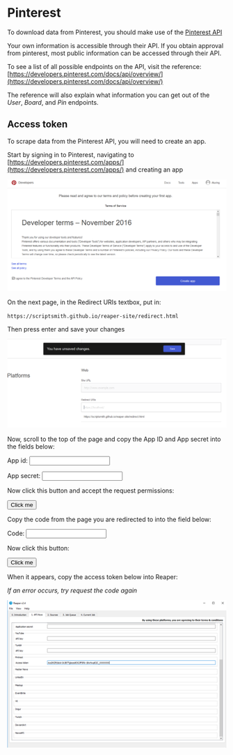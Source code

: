 # Pinterest
To download data from Pinterest, you should make use of the [Pinterest API](https://developers.pinterest.com/docs/getting-started/introduction/)

Your own information is accessible through their API. If you obtain approval from pinterest, most public information can be accessed through their API.

To see a list of all possible endpoints on the API, visit the reference: [https://developers.pinterest.com/docs/api/overview/](https://developers.pinterest.com/docs/api/overview/)

The reference will also explain what information you can get out of the *User*, *Board*, and *Pin* endpoints.

## Access token

To scrape data from the Pinterest API, you will need to create an app.

Start by signing in to Pinterest, navigating to [https://developers.pinterest.com/apps/](https://developers.pinterest.com/apps/) and creating an app

![](images/pinterest1.png)

On the next page, in the Redirect URIs textbox, put in:

`https://scriptsmith.github.io/reaper-site/redirect.html`

Then press enter and save your changes

![](images/pinterest2.png)

Now, scroll to the top of the page and copy the App ID and App secret into the fields below:

<p>
App id: <input type='text' id='appid'>
</p>
<p>
App secret: <input type='text' id='appsecret'>
</p>

Now click this button and accept the request permissions:

<script>
function auth() {
    client_id = document.getElementById('appid').value;
    window.open("https://api.pinterest.com/oauth/?response_type=code&client_id=" + client_id + "&state=reaper&scope=read_public,write_public,read_relationships,write_relationships&redirect_uri=https://scriptsmith.github.io/reaper-site/redirect.html")
}

function post() {
    console.log('posted')
    client_id = document.getElementById('appid').value;
    client_secret = document.getElementById('appsecret').value;
    code = document.getElementById('code').value;
    var http = new XMLHttpRequest();
    var url = "https://api.pinterest.com/v1/oauth/token";
    var params = "grant_type=authorization_code&client_id=" + client_id + "&client_secret=" + client_secret + "&code=" + code;
    console.log(params)
    http.open("POST", url, true);
    
    //Send the proper header information along with the request
    http.setRequestHeader("Content-type", "application/x-www-form-urlencoded");
    
    http.onreadystatechange = function() {//Call a function when the state changes.
        document.getElementById('accesstoken').innerHTML = http.responseText;
    }
    http.send(params);
}
</script>

<button onclick="auth()">Click me</button>

Copy the code from the page you are redirected to into the field below:

<p>
Code: <input type='text' id='code'>
</p>

Now click this button:

<button onclick="post()">Click me</button>

When it appears, copy the access token below into Reaper:

*If an error occurs, try request the code again*

<div id="accesstoken" style="background-color: grey"></div>

![](images/pinterest3.png)
